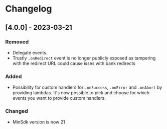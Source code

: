 # Changelog

## [4.0.0] - 2023-03-21

### Removed
- Delegate events.
- Trustly `.onRedirect` event is no longer publicly exposed as tampering with the redirect URL could cause isses with bank redirects

### Added
- Possibility for custom handlers for `.onSuccess`, `.onError` and `.onAbort` by providing lambdas. It's now possible to pick and choose for which events you want to provide custom handlers.

### Changed
- MinSdk version is now 21
